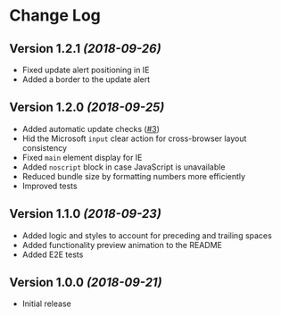 # Change Log

## Version 1.2.1 _(2018-09-26)_

- Fixed update alert positioning in IE
- Added a border to the update alert

## Version 1.2.0 _(2018-09-25)_

- Added automatic update checks ([#3][#3])
- Hid the Microsoft `input` clear action for cross-browser layout consistency
- Fixed `main` element display for IE
- Added `noscript` block in case JavaScript is unavailable
- Reduced bundle size by formatting numbers more efficiently
- Improved tests

## Version 1.1.0 _(2018-09-23)_

- Added logic and styles to account for preceding and trailing spaces
- Added functionality preview animation to the README
- Added E2E tests

## Version 1.0.0 _(2018-09-21)_

- Initial release

[#3]: https://github.com/wKovacs64/pwl/pull/3
